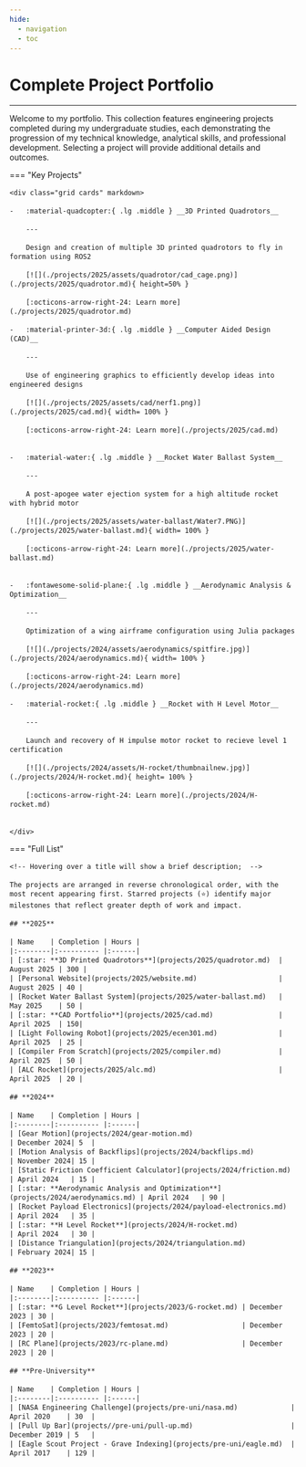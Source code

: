 ```yaml
---
hide:
  - navigation
  - toc
---
```


# Complete Project Portfolio

* * *

Welcome to my portfolio. This collection features engineering projects completed during my undergraduate studies, each demonstrating the progression of my technical knowledge, analytical skills, and professional development. Selecting a project will provide additional details and outcomes.

=== "Key Projects"

    <div class="grid cards" markdown>
    
    -   :material-quadcopter:{ .lg .middle } __3D Printed Quadrotors__
    
        ---
    
        Design and creation of multiple 3D printed quadrotors to fly in formation using ROS2
    
        [![](./projects/2025/assets/quadrotor/cad_cage.png)](./projects/2025/quadrotor.md){ height=50% }
    
        [:octicons-arrow-right-24: Learn more](./projects/2025/quadrotor.md)
    
    -   :material-printer-3d:{ .lg .middle } __Computer Aided Design (CAD)__
    
        ---
    
        Use of engineering graphics to efficiently develop ideas into engineered designs
    
        [![](./projects/2025/assets/cad/nerf1.png)](./projects/2025/cad.md){ width= 100% }
        
        [:octicons-arrow-right-24: Learn more](./projects/2025/cad.md)
        
    
    -   :material-water:{ .lg .middle } __Rocket Water Ballast System__
    
        ---
    
        A post-apogee water ejection system for a high altitude rocket with hybrid motor
    
        [![](./projects/2025/assets/water-ballast/Water7.PNG)](./projects/2025/water-ballast.md){ width= 100% }
        
        [:octicons-arrow-right-24: Learn more](./projects/2025/water-ballast.md)
        
    
    -   :fontawesome-solid-plane:{ .lg .middle } __Aerodynamic Analysis & Optimization__
    
        ---
    
        Optimization of a wing airframe configuration using Julia packages
    
        [![](./projects/2024/assets/aerodynamics/spitfire.jpg)](./projects/2024/aerodynamics.md){ width= 100% }
        
        [:octicons-arrow-right-24: Learn more](./projects/2024/aerodynamics.md)

    -   :material-rocket:{ .lg .middle } __Rocket with H Level Motor__

        ---

        Launch and recovery of H impulse motor rocket to recieve level 1 certification

        [![](./projects/2024/assets/H-rocket/thumbnailnew.jpg)](./projects/2024/H-rocket.md){ height= 100% }

        [:octicons-arrow-right-24: Learn more](./projects/2024/H-rocket.md)
        
        
    </div>

=== "Full List"

    <!-- Hovering over a title will show a brief description;  -->

    The projects are arranged in reverse chronological order, with the most recent appearing first. Starred projects (⭐) identify major milestones that reflect greater depth of work and impact.

    ## **2025**

    | Name    | Completion | Hours |
    |:--------|:---------- |:------|
    | [:star: **3D Printed Quadrotors**](projects/2025/quadrotor.md)  | August 2025 | 300 |
    | [Personal Website](projects/2025/website.md)                    | August 2025 | 40 |
    | [Rocket Water Ballast System](projects/2025/water-ballast.md)   | May 2025    | 50 |
    | [:star: **CAD Portfolio**](projects/2025/cad.md)                | April 2025  | 150|
    | [Light Following Robot](projects/2025/ecen301.md)               | April 2025  | 25 |
    | [Compiler From Scratch](projects/2025/compiler.md)              | April 2025  | 50 |
    | [ALC Rocket](projects/2025/alc.md)                              | April 2025  | 20 |

    ## **2024**

    | Name    | Completion | Hours |
    |:--------|:---------- |:------|
    | [Gear Motion](projects/2024/gear-motion.md)                                       | December 2024| 5  |
    | [Motion Analysis of Backflips](projects/2024/backflips.md)                        | November 2024| 15 |
    | [Static Friction Coefficient Calculator](projects/2024/friction.md)               | April 2024   | 15 |
    | [:star: **Aerodynamic Analysis and Optimization**](projects/2024/aerodynamics.md) | April 2024   | 90 |
    | [Rocket Payload Electronics](projects/2024/payload-electronics.md)                | April 2024   | 35 |
    | [:star: **H Level Rocket**](projects/2024/H-rocket.md)                            | April 2024   | 30 |
    | [Distance Triangulation](projects/2024/triangulation.md)                          | February 2024| 15 |

    ## **2023**

    | Name    | Completion | Hours |
    |:--------|:---------- |:------|
    | [:star: **G Level Rocket**](projects/2023/G-rocket.md) | December 2023 | 30 |
    | [FemtoSat](projects/2023/femtosat.md)                  | December 2023 | 20 |
    | [RC Plane](projects/2023/rc-plane.md)                  | December 2023 | 20 |

    ## **Pre-University**

    | Name    | Completion | Hours |
    |:--------|:---------- |:------|
    | [NASA Engineering Challenge](projects/pre-uni/nasa.md)             | April 2020    | 30  |
    | [Pull Up Bar](projects//pre-uni/pull-up.md)                        | December 2019 | 5   |
    | [Eagle Scout Project - Grave Indexing](projects/pre-uni/eagle.md)  | April 2017    | 129 | 